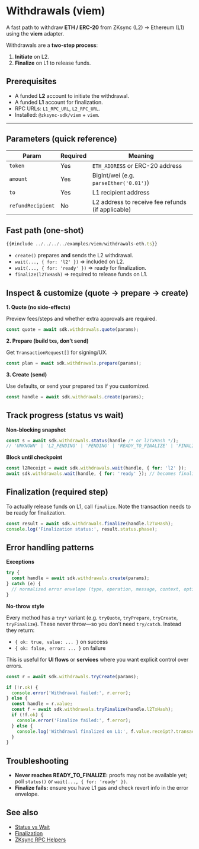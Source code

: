 # Withdrawals (viem)

A fast path to withdraw **ETH / ERC-20** from ZKsync (L2) → Ethereum (L1) using the **viem** adapter.

Withdrawals are a **two-step process**:

1. **Initiate** on L2.  
2. **Finalize** on L1 to release funds.

## Prerequisites

- A funded **L2** account to initiate the withdrawal.
- A funded **L1** account for finalization.
- RPC URLs: `L1_RPC_URL`, `L2_RPC_URL`.
- Installed: `@zksync-sdk/viem` + `viem`.

---

## Parameters (quick reference)

| Param | Required | Meaning |
|---|---|---|
| `token` | Yes | `ETH_ADDRESS` or ERC-20 address |
| `amount` | Yes | BigInt/wei (e.g. `parseEther('0.01')`) |
| `to` | Yes | L1 recipient address |
| `refundRecipient` | No | L2 address to receive fee refunds (if applicable) |

## Fast path (one-shot)

```ts
{{#include ../../../../examples/viem/withdrawals-eth.ts}}
````

* `create()` prepares **and** sends the L2 withdrawal.
* `wait(..., { for: 'l2' })` ⇒ included on L2.
* `wait(..., { for: 'ready' })` ⇒ ready for finalization.
* `finalize(l2TxHash)` ⇒ required to release funds on L1.

## Inspect & customize (quote → prepare → create)

**1. Quote (no side-effects)**

Preview fees/steps and whether extra approvals are required.

```ts
const quote = await sdk.withdrawals.quote(params);
```

**2. Prepare (build txs, don’t send)**

Get `TransactionRequest[]` for signing/UX.

```ts
const plan = await sdk.withdrawals.prepare(params);
```

**3. Create (send)**

Use defaults, or send your prepared txs if you customized.

```ts
const handle = await sdk.withdrawals.create(params);
```

## Track progress (status vs wait)

**Non-blocking snapshot**

```ts
const s = await sdk.withdrawals.status(handle /* or l2TxHash */);
// 'UNKNOWN' | 'L2_PENDING' | 'PENDING' | 'READY_TO_FINALIZE' | 'FINALIZED'
```

**Block until checkpoint**

```ts
const l2Receipt = await sdk.withdrawals.wait(handle, { for: 'l2' });
await sdk.withdrawals.wait(handle, { for: 'ready' }); // becomes finalizable
```

## Finalization (required step)

To actually release funds on L1, call `finalize`. Note
the transaction needs to be ready for finalization.

```ts
const result = await sdk.withdrawals.finalize(handle.l2TxHash);
console.log('Finalization status:', result.status.phase);
```

## Error handling patterns

**Exceptions**

```ts
try {
  const handle = await sdk.withdrawals.create(params);
} catch (e) {
  // normalized error envelope (type, operation, message, context, optional revert)
}
```

**No-throw style**

Every method has a `try*` variant (e.g. `tryQuote`, `tryPrepare`, `tryCreate`, `tryFinalize`).
These never throw—so you don’t need `try/catch`. Instead they return:

* `{ ok: true, value: ... }` on success
* `{ ok: false, error: ... }` on failure

This is useful for **UI flows** or **services** where you want explicit control over errors.

```ts
const r = await sdk.withdrawals.tryCreate(params);

if (!r.ok) {
  console.error('Withdrawal failed:', r.error);
} else {
  const handle = r.value;
  const f = await sdk.withdrawals.tryFinalize(handle.l2TxHash);
  if (!f.ok) {
    console.error('Finalize failed:', f.error);
  } else {
    console.log('Withdrawal finalized on L1:', f.value.receipt?.transactionHash);
  }
}
```

## Troubleshooting

* **Never reaches READY\_TO\_FINALIZE:** proofs may not be available yet; poll `status()` or `wait(..., { for: 'ready' })`.
* **Finalize fails:** ensure you have L1 gas and check revert info in the error envelope.

## See also

* [Status vs Wait](../../concepts/status-vs-wait.md)
* [Finalization](../../concepts/finalization.md)
* [ZKsync RPC Helpers](../../zks/methods.md)
